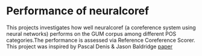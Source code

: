 # Performance of neuralcoref
This projects investigates how well neuralcoref (a coreference system using neural networks) performs on the GUM corpus among different POS categories.The performance is assessed via Reference Coreference Scorer. This project was inspired by Pascal Denis & Jason Baldridge [paper](https://www.aclweb.org/anthology/D08-1069.pdf) 
